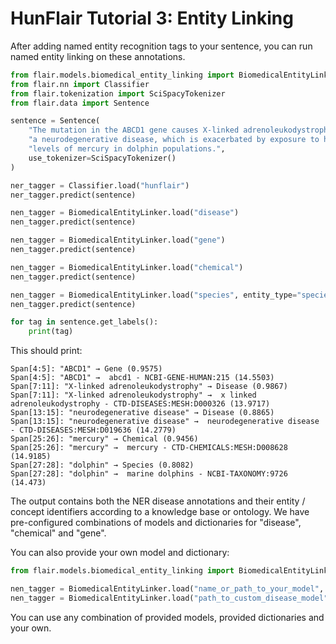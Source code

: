# HunFlair Tutorial 3: Entity Linking

After adding named entity recognition tags to your sentence, you can run named entity linking on these annotations. 
```python
from flair.models.biomedical_entity_linking import BiomedicalEntityLinker
from flair.nn import Classifier
from flair.tokenization import SciSpacyTokenizer
from flair.data import Sentence

sentence = Sentence(
    "The mutation in the ABCD1 gene causes X-linked adrenoleukodystrophy, "
    "a neurodegenerative disease, which is exacerbated by exposure to high "
    "levels of mercury in dolphin populations.",
    use_tokenizer=SciSpacyTokenizer()
)

ner_tagger = Classifier.load("hunflair")
ner_tagger.predict(sentence)

nen_tagger = BiomedicalEntityLinker.load("disease")
nen_tagger.predict(sentence)

nen_tagger = BiomedicalEntityLinker.load("gene")
nen_tagger.predict(sentence)

nen_tagger = BiomedicalEntityLinker.load("chemical")
nen_tagger.predict(sentence)

nen_tagger = BiomedicalEntityLinker.load("species", entity_type="species")
nen_tagger.predict(sentence)

for tag in sentence.get_labels():
    print(tag)
```
This should print:
~~~
Span[4:5]: "ABCD1" → Gene (0.9575)
Span[4:5]: "ABCD1" →  abcd1 - NCBI-GENE-HUMAN:215 (14.5503)
Span[7:11]: "X-linked adrenoleukodystrophy" → Disease (0.9867)
Span[7:11]: "X-linked adrenoleukodystrophy" →  x linked adrenoleukodystrophy - CTD-DISEASES:MESH:D000326 (13.9717)
Span[13:15]: "neurodegenerative disease" → Disease (0.8865)
Span[13:15]: "neurodegenerative disease" →  neurodegenerative disease - CTD-DISEASES:MESH:D019636 (14.2779)
Span[25:26]: "mercury" → Chemical (0.9456)
Span[25:26]: "mercury" →  mercury - CTD-CHEMICALS:MESH:D008628 (14.9185)
Span[27:28]: "dolphin" → Species (0.8082)
Span[27:28]: "dolphin" →  marine dolphins - NCBI-TAXONOMY:9726 (14.473)
~~~
The output contains both the NER disease annotations and their entity / concept identifiers according to 
a knowledge base or ontology. We have pre-configured combinations of models and dictionaries for 
"disease", "chemical" and "gene". 

You can also provide your own model and dictionary:
```python
from flair.models.biomedical_entity_linking import BiomedicalEntityLinker

nen_tagger = BiomedicalEntityLinker.load("name_or_path_to_your_model", dictionary_names_or_path="name_or_path_to_your_dictionary")
nen_tagger = BiomedicalEntityLinker.load("path_to_custom_disease_model", dictionary_names_or_path="disease")
````
You can use any combination of provided models, provided dictionaries and your own.
